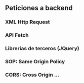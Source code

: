 ## Peticiones a backend

### XML Http Request

### API Fetch

### Librerias de terceros (JQuery)

### SOP: Same Origin Policy

### CORS: Cross Origin ...